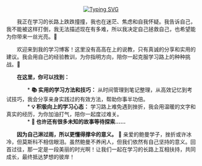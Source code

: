 <p align="center"><a href="https://git.io/typing-svg"><img src="https://readme-typing-svg.demolab.com?font=ZCOOL+XiaoWei&size=24&pause=1000&color=87CEEB&center=true&multiline=true&width=350&height=70&lines=%E5%9B%A0%E4%B8%BA%E6%88%91%E4%B9%9F%E5%9C%A8%E8%BF%B7%E8%8C%AB;%E6%89%80%E4%BB%A5%E5%86%B3%E5%AE%9A%E5%9C%A8%E8%BF%99%E9%87%8C%E7%82%B9%E4%BA%AE%E4%B8%80%E7%9B%8F%E7%81%AF+%F0%9F%8C%9F++" alt="Typing SVG" /></a></p>

&emsp;&emsp;我正在学习的长路上跌跌撞撞，我也在迷茫、焦虑和自我怀疑。我告诉自己，我不能被这样打倒，我无法描述现在有多难，所以我决定自己拯救自己，也希望能为你带来一丝光亮。🤝  

&emsp;&emsp;欢迎来到我的学习博客！这里没有高高在上的说教，只有真诚的分享和实用的建议。我会用自己的经验教训，为你指明方向，陪你一起克服学习路上的种种挑战。💪  

&emsp;&emsp;**在这里，你可以找到：**  

&emsp;&emsp;&emsp;&emsp;* **📚 实用的学习方法和技巧：** 从时间管理到笔记整理，从高效记忆到考试技巧，我会分享亲身实践过的有效方法，帮助你事半功倍。  
&emsp;&emsp;&emsp;&emsp;* **💡 积极向上的学习心态：** 学习路上难免遇到挫折，我会用温暖的文字和真实的经历，为你加油打气，陪你一起度过难关。  
&emsp;&emsp;&emsp;&emsp;* **🌟 也许还有很多未知的故事等待探索……**  

&emsp;&emsp;**因为自己淋过雨，所以更懂得撑伞的意义。** 🌈 亲爱的鲍曼学子，挫折或许冰冷，但莫斯科不相信眼泪。虽然鲍曼不养闲人，但我们依然有自己坚持的意义。回首过往，那一定是一段美丽的时光啊！让我们一起在学习的长路上互相扶持，共同成长，最终抵达梦想的彼岸！  
